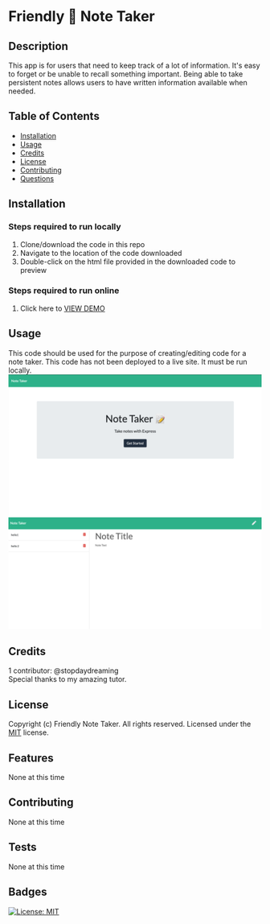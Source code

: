 # Friendly 📝 Note Taker

## Description
This app is for users that need to keep track of a lot of information. It's easy to forget or be unable to recall something important. Being able to take persistent notes allows users to have written information available when needed.

## Table of Contents
* [Installation](#installation)
* [Usage](#usage)
* [Credits](#credits)
* [License](#license)
* [Contributing](#contributing)
* [Questions](#questions)

## Installation
### Steps required to run locally
1. Clone/download the code in this repo
2. Navigate to the location of the code downloaded
3. Double-click on the html file provided in the downloaded code to preview
### Steps required to run online
1. Click here to [VIEW DEMO](https://friendly-note-taker.herokuapp.com/)  

## Usage 
This code should be used for the purpose of creating/editing code for a note taker. This code has not been deployed to a live site. It must be run locally.
![Note Taker 1](screenshot.png)
![Note Taker 2](screenshot2.png)


## Credits
1 contributor: @stopdaydreaming  
Special thanks to my amazing tutor.

## License
Copyright (c) Friendly Note Taker. All rights reserved.
Licensed under the [MIT](LICENSE) license.

## Features
None at this time

## Contributing
None at this time

## Tests
None at this time  

## Badges
[![License: MIT](https://img.shields.io/badge/License-MIT-yellow.svg)](https://opensource.org/licenses/MIT)
